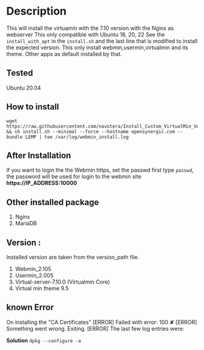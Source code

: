 # Description 
This will install the virtuamin with the 7.10 version with the Nginx as webserver
This only compatible with Ubuntu 18, 20, 22
See the `install_with_apt` in the `install.sh` and the last line that is modified to install the expected version.
This only install webmin,usermin,virtualmin and its theme. Other apps as default installed by that. 

## Tested 
Ubuntu 20.04


## How to install 

```
wget https://raw.githubusercontent.com/navotera/Install_Custom_VirtualMin_Version/master/install.sh && sh install.sh --minimal --force --hostname opensynergic.com --bundle LEMP | tee /var/log/webmin_install.log
```


## After Installation 
If you want to login the the Webmin https, set the passwd first 
type `passwd`, the password will be used for login to the webmin site 
**https://IP_ADDRESS:10000**


## Other installed package 
1. Nginx 
2. MariaDB



## Version : 
Installed version are taken from the version_path file. 
1. Webmin_2.105
2. Usermin_2.005
3. Virtual-server-7.10.0 (Virtualmin Core)
4. Virtual min theme 9.5



## known Error 
On installing the "CA Certificates" 
 [ERROR] Failed with error: 100
 ✘
[ERROR] Something went wrong. Exiting.
[ERROR] The last few log entries were:

**Solution** 
`dpkg --configure -a`
